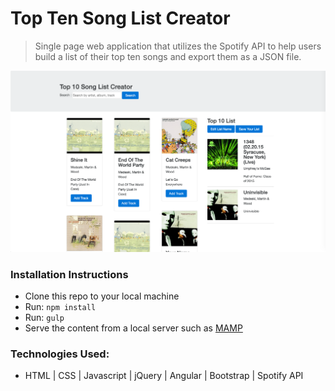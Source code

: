 # Top Ten Song List Creator
> Single page web application that utilizes the Spotify API to help users build a list of their top ten songs and export them as a JSON file.

![Screenshot](https://raw.githubusercontent.com/garethhgriffith/README_IMAGES/master/topTenSongs.png "Screenshot")

<!-- ### Link to application -->
<!-- http://www.garethgriffith.com/topTenList -->

### Installation Instructions
- Clone this repo to your local machine
- Run: `npm install`
- Run: `gulp`
- Serve the content from a local server such as [MAMP](https://www.mamp.info/en/)

### Technologies Used:
- HTML | CSS | Javascript | jQuery | Angular | Bootstrap | Spotify API 
